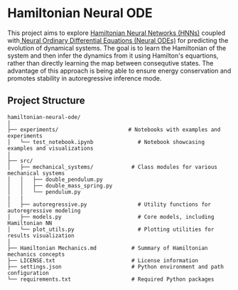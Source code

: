 # Hamiltonian Neural ODE

This project aims to explore [Hamiltonian Neural Networks (HNNs)](https://arxiv.org/abs/1906.01563) coupled with[ Neural Ordinary Differential Equations (Neural ODEs)](https://arxiv.org/abs/1806.07366) for predicting the evolution of dynamical systems.
The goal is to learn the Hamiltonian of the system and then infer the dynamics from it using Hamilton's equartions, rather than directly learning the map between consequtive states.
The advantage of this approach is being able to ensure energy conservation and promotes stability in autoregressive inference mode.

## Project Structure
```
hamiltonian-neural-ode/
│
├── experiments/                      # Notebooks with examples and experiments
│   └── test_notebook.ipynb              # Notebook showcasing examples and visualizations
│
├── src/
│   ├── mechanical_systems/            # Class modules for various mechanical systems
│   │   ├── double_pendulum.py     
│   │   ├── double_mass_spring.py  
│   │   └── pendulum.py
|   |
│   ├── autoregressive.py                # Utility functions for autoregressive modeling
│   ├── models.py                        # Core models, including Hamiltonian NN
│   └── plot_utils.py                    # Plotting utilities for results visualization
│
├── Hamiltonian Mechanics.md           # Summary of Hamiltonian mechanics concepts
├── LICENSE.txt                        # License information
├── settings.json                      # Python environment and path configuration
└── requirements.txt                   # Required Python packages
```